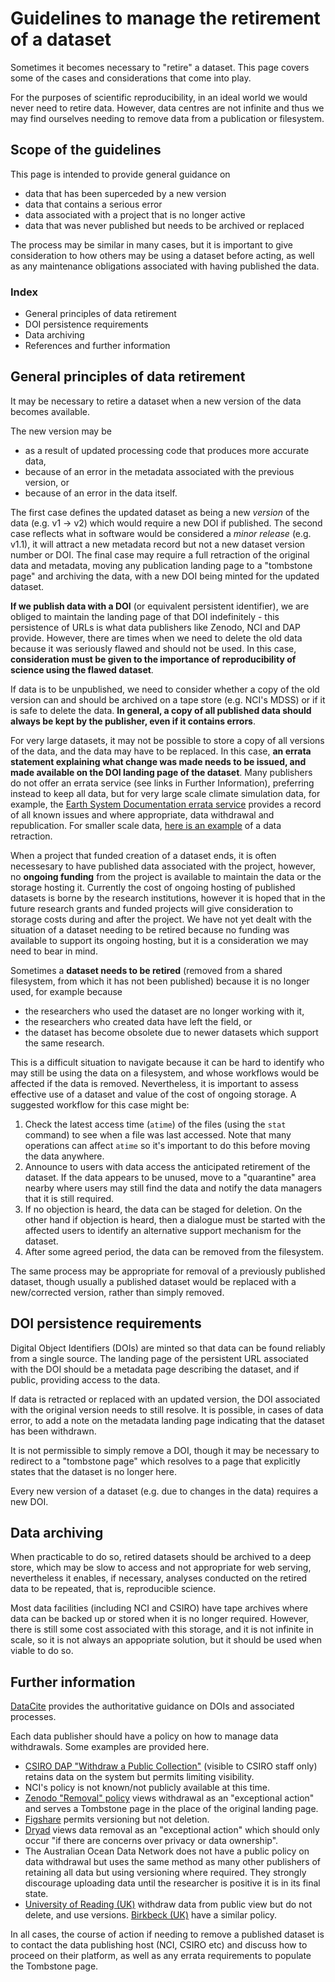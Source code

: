# Guidelines to manage the retirement of a dataset

Sometimes it becomes necessary to "retire" a dataset. This page covers some of the cases and considerations that come into play.

For the purposes of scientific reproducibility, in an ideal world we would never need to retire data. However, data centres are not infinite and thus we may find ourselves needing to remove data from a publication or filesystem.

## Scope of the guidelines

This page is intended to provide general guidance on
* data that has been superceded by a new version
* data that contains a serious error
* data associated with a project that is no longer active
* data that was never published but needs to be archived or replaced

The process may be similar in many cases, but it is important to give consideration to how others may be using a dataset before acting, as well as any maintenance obligations associated with having published the data.

### Index
* General principles of data retirement
* DOI persistence requirements
* Data archiving
* References and further information

## General principles of data retirement

It may be necessary to retire a dataset when a new version of the data becomes available.

The new version may be 
- as a result of updated processing code that produces more accurate data, 
- because of an error in the metadata associated with the previous version, or 
- because of an error in the data itself.

The first case defines the updated dataset as being a new *version* of the data (e.g. v1 -> v2) which would require a new DOI if published. The second case reflects what in software would be considered a *minor release* (e.g. v1.1), it will attract a new metadata record but not a new dataset version number or DOI. The final case may require a full retraction of the original data and metadata, moving any publication landing page to a "tombstone page" and archiving the data, with a new DOI being minted for the updated dataset.

**If we publish data with a DOI** (or equivalent persistent identifier), we are obliged to maintain the landing page of that DOI indefinitely - this persistence of URLs is what data publishers like Zenodo, NCI and DAP provide. However, there are times when we need to delete the old data because it was seriously flawed and should not be used. In this case, **consideration must be given to the importance of reproducibility of science using the flawed dataset**.

If data is to be unpublished, we need to consider whether a copy of the old version can and should be archived on a tape store (e.g. NCI's MDSS) or if it is safe to delete the data. **In general, a copy of all published data should always be kept by the publisher, even if it contains errors**.

For very large datasets, it may not be possible to store a copy of all versions of the data, and the data may have to be replaced. In this case, **an errata statement explaining what change was made needs to be issued, and made available on the DOI landing page of the dataset**. Many publishers do not offer an errata service (see links in Further Information), preferring instead to keep all data, but for very large scale climate simulation data, for example, the [Earth System Documentation errata service](https://errata.es-doc.org/static/index.html) provides a record of all known issues and where appropriate, data withdrawal and republication. For smaller scale data, [here is an example](https://research.jcu.edu.au/data/published/1507eae78675ccfb3843eb9d004cbb96/) of a data retraction.

When a project that funded creation of a dataset ends, it is often necessesary to have published data associated with the project, however, no **ongoing funding** from the project is available to maintain the data or the storage hosting it. Currently the cost of ongoing hosting of published datasets is borne by the research institutions, however it is hoped that in the future research grants and funded projects will give consideration to storage costs during and after the project.
We have not yet dealt with the situation of a dataset needing to be retired because no funding was available to support its ongoing hosting, but it is a consideration we may need to bear in mind.

Sometimes a **dataset needs to be retired** (removed from a shared filesystem, from which it has not been published) because it is no longer used, for example because 
- the researchers who used the dataset are no longer working with it, 
- the researchers who created data have left the field, or 
- the dataset has become obsolete due to newer datasets which support the same research. 

This is a difficult situation to navigate because it can be hard to identify who may still be using the data on a filesystem, and whose workflows would be affected if the data is removed. Nevertheless, it is important to assess effective use of a dataset and value of the cost of ongoing storage. A suggested workflow for this case might be:
1. Check the latest access time (`atime`) of the files (using the `stat` command) to see when a file was last accessed. Note that many operations can affect `atime` so it's important to do this before moving the data anywhere.
2. Announce to users with data access the anticipated retirement of the dataset. If the data appears to be unused, move to a "quarantine" area nearby where users may still find the data and notify the data managers that it is still required.
3. If no objection is heard, the data can be staged for deletion. On the other hand if objection is heard, then a dialogue must be started with the affected users to identify an alternative support mechanism for the dataset.
4. After some agreed period, the data can be removed from the filesystem.

The same process may be appropriate for removal of a previously published dataset, though usually a published dataset would be replaced with a new/corrected version, rather than simply removed.

## DOI persistence requirements

Digital Object Identifiers (DOIs) are minted so that data can be found reliably from a single source. The landing page of the persistent URL associated with the DOI should be a metadata page describing the dataset, and if public, providing access to the data.

If data is retracted or replaced with an updated version, the DOI associated with the original version needs to still resolve. It is possible, in cases of data error, to add a note on the metadata landing page indicating that the dataset has been withdrawn.

It is not permissible to simply remove a DOI, though it may be necessary to redirect to a "tombstone page" which resolves to a page that explicitly states that the dataset is no longer here.

Every new version of a dataset (e.g. due to changes in the data) requires a new DOI.

## Data archiving

When practicable to do so, retired datasets should be archived to a deep store, which may be slow to access and not appropriate for web serving, nevertheless it enables, if necessary, analyses conducted on the retired data to be repeated, that is, reproducible science.

Most data facilities (including NCI and CSIRO) have tape archives where data can be backed up or stored when it is no longer required. However, there is still some cost associated with this storage, and it is not infinite in scale, so it is not always an appopriate solution, but it should be used when viable to do so.

## Further information

[DataCite](https://support.datacite.org/docs/what-is-a-doi) provides the authoritative guidance on DOIs and associated processes.

Each data publisher should have a policy on how to manage data withdrawals. Some examples are provided here.

- [CSIRO DAP "Withdraw a Public Collection"](https://confluence.csiro.au/display/dap/Withdraw+a+Public+Collection) (visible to CSIRO staff only) retains data on the system but permits limiting visibility.
- NCI's policy is not known/not publicly available at this time.
- [Zenodo "Removal" policy](https://about.zenodo.org/policies/) views withdrawal as an "exceptional action" and serves a Tombstone page in the place of the original landing page.
- [Figshare](https://help.figshare.com/article/can-i-edit-or-delete-my-research-after-it-has-been-made-public) permits versioning but not deletion.
- [Dryad](https://datadryad.org/stash/faq) views data removal as an "exceptional action" which should only occur "if there are concerns over privacy or data ownership".
- The Australian Ocean Data Network does not have a public policy on data withdrawal but uses the same method as many other publishers of retaining all data but using versioning where required. They strongly discourage uploading data until the researcher is positive it is in its final state.
- [University of Reading (UK)](https://researchdata.reading.ac.uk/preservation_policy.html) withdraw data from public view but do not delete, and use versions. [Birkbeck (UK)](https://researchdata.bbk.ac.uk/policies.html#withdrawalpolicy) have a similar policy.

In all cases, the course of action if needing to remove a published dataset is to contact the data publishing host (NCI, CSIRO etc) and discuss how to proceed on their platform, as well as any errata requirements to populate the Tombstone page.
